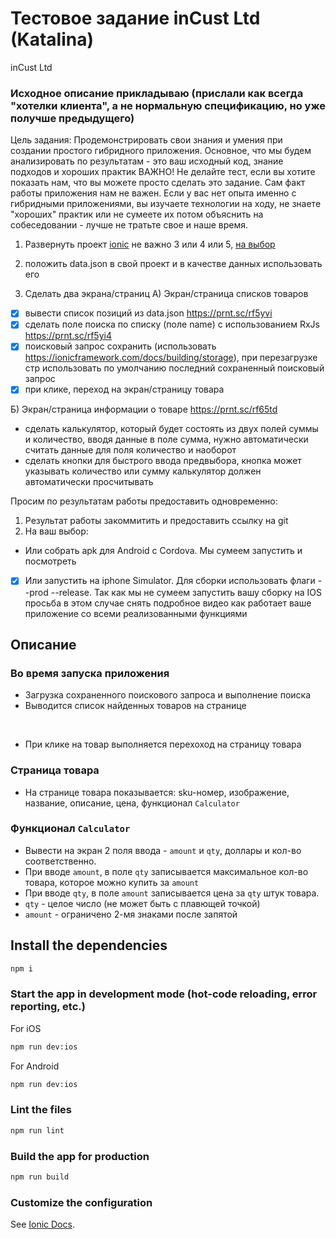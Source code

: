 # Тестовое задание inCust Ltd (Katalina)

inCust Ltd

### Исходное описание прикладываю (прислали как всегда "хотелки клиента", а не нормальную спецификацию, но уже получше предыдущего)

Цель задания:
Продемонстрировать свои знания и умения при создании простого гибридного приложения. Основное, что мы будем анализировать по результатам - это ваш исходный код, знание подходов и хороших практик
ВАЖНО! Не делайте тест, если вы хотите показать нам, что вы можете просто сделать это задание. Сам факт работы приложения нам не важен. Если у вас нет опыта именно с гибридными приложениями, вы изучаете технологии на ходу, не знаете "хороших" практик или не сумеете их потом объяснить на собеседовании - лучше не тратьте свое и наше время.

1. Развернуть проект [ionic](https://ionicframework.com/)
не важно 3 или 4 или 5, [на выбор](https://ionicframework.com/docs/installation/cli)

2. положить data.json в свой проект и в качестве данных использовать его

3. Сделать два экрана/страниц
А) Экран/страница списков товаров
- [x] вывести список позиций из data.json https://prnt.sc/rf5yvi
- [x] сделать поле поиска по списку (поле name) с использованием RxJs https://prnt.sc/rf5yi4
- [x] поисковый запрос сохранить (использовать https://ionicframework.com/docs/building/storage), при перезагрузке стр использовать по умолчанию последний сохраненный поисковый запрос
- [x] при клике, переход на экран/страницу товара

Б) Экран/страница информации о товаре https://prnt.sc/rf65td
- сделать калькулятор, который будет состоять из двух полей суммы и количество, вводя данные в поле сумма, нужно автоматически считать данные для поля количество и наоборот
- сделать кнопки для быстрого ввода предвыбора, кнопка может указывать количество или сумму калькулятор должен автоматически просчитывать

Просим по результатам работы предоставить одновременно:
1) Результат работы закоммитить и предоставить ссылку на git
2) На ваш выбор:
- Или собрать apk для Android с Cordova. Мы сумеем запустить и посмотреть
- [x] Или запустить на iphone Simulator. Для сборки использовать флаги --prod --release. Так как мы не сумеем запустить вашу сборку на IOS просьба в этом случае снять
подробное видео как работает ваше приложение со всеми реализованными функциями

## Описание

###  Во время запуска приложения
- Загрузка сохраненного поискового запроса и выполнение поиска
- Выводится список найденных товаров на странице
<br/>

- При клике на товар выполняется перехоход на страницу товара


###  Страница товара
- На странице товара показывается:  sku-номер, изображение, название, описание, цена, функционал `Calculator`

###  Функционал `Calculator`
- Вывести на экран 2 поля ввода - `amount` и `qty`, доллары и кол-во соответственно.
- При вводе `amount`, в поле `qty` записывается максимальное кол-во товара, которое можно купить за `amount`
- При вводе `qty`, в поле `amount` записывается цена за `qty` штук товара.
- `qty` - целое число (не может быть с плавющей точкой)
- `amount` - ограничено 2-мя знаками после запятой

## Install the dependencies
```bash
npm i
```

### Start the app in development mode (hot-code reloading, error reporting, etc.)
For iOS
```bash
npm run dev:ios
```
For Android
```bash
npm run dev:ios
```

### Lint the files
```bash
npm run lint
```

### Build the app for production
```bash
npm run build
```

### Customize the configuration
See [Ionic Docs](https://ionicframework.com/docs).
